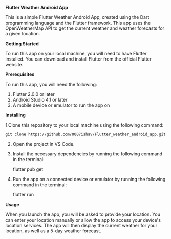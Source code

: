 **Flutter Weather Android App**

This is a simple Flutter Weather Android App, created using the Dart programming language and the Flutter framework. This app uses the OpenWeatherMap API to get the current weather and weather forecasts for a given location.


**Getting Started**

To run this app on your local machine, you will need to have Flutter installed. You can download and install Flutter from the official Flutter website.


**Prerequisites**

To run this app, you will need the following:

1. Flutter 2.0.0 or later
2. Android Studio 4.1 or later
3. A mobile device or emulator to run the app on


**Installing**

1.Clone this repository to your local machine using the following command:
    
    git clone https://github.com/0007ishav/Flutter_weather_android_app.git

2. Open the project in VS Code.

3. Install the necessary dependencies by running the following command in the terminal:

    flutter pub get

4. Run the app on a connected device or emulator by running the following command in the terminal:

    flutter run


**Usage**

When you launch the app, you will be asked to provide your location. You can enter your location manually or allow the app to access your device's location services. The app will then display the current weather for your location, as well as a 5-day weather forecast.
